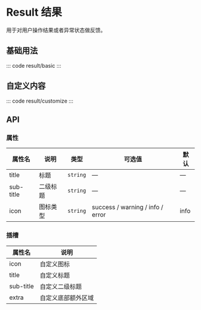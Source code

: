 <script setup>
  import basic from 'exam/result/basic.vue'
  import customize from 'exam/result/customize.vue'
</script>

# Result 结果

用于对用户操作结果或者异常状态做反馈。

## 基础用法

::: code result/basic
<basic></basic>
:::

## 自定义内容

::: code result/customize
<customize></customize>
:::

## API

### 属性

| 属性名    | 说明     | 类型     | 可选值                           | 默认 |
| --------- | -------- | -------- | -------------------------------- | ---- |
| title     | 标题     | `string` | —                                | —    |
| sub-title | 二级标题 | `string` | —                                | —    |
| icon      | 图标类型 | `string` | success / warning / info / error | info |

### 插槽

| 属性名    | 说明               |
| --------- | ------------------ |
| icon      | 自定义图标         |
| title     | 自定义标题         |
| sub-title | 自定义二级标题     |
| extra     | 自定义底部额外区域 |
